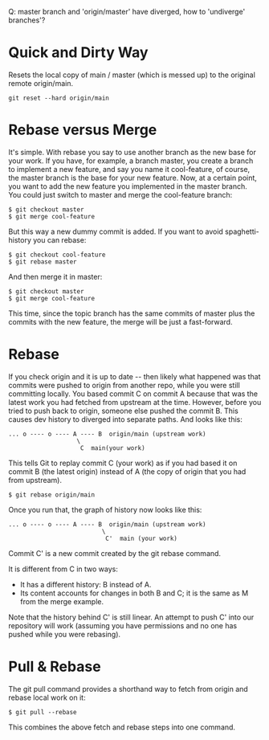 Q: master branch and 'origin/master' have diverged, how to 'undiverge' branches'?

# Quick and Dirty Way

Resets the local copy of main / master (which is messed up) to the original remote origin/main.
```
git reset --hard origin/main
```

# Rebase versus Merge 

It's simple. With rebase you say to use another branch as the new base for your work. If you have, for example, a branch master, you create a branch to implement a new feature, and say you name it cool-feature, of course, the master branch is the base for your new feature. Now, at a certain point, you want to add the new feature you implemented in the master branch. You could just switch to master and merge the cool-feature branch:

```
$ git checkout master
$ git merge cool-feature
```
But this way a new dummy commit is added. If you want to avoid spaghetti-history you can rebase:

```
$ git checkout cool-feature
$ git rebase master
```

And then merge it in master:

```
$ git checkout master
$ git merge cool-feature
```

This time, since the topic branch has the same commits of master plus the commits with the new feature, the merge will be just a fast-forward.

# Rebase

If you check origin and it is up to date -- then likely what happened was that commits were pushed to origin from another repo, while you were still committing locally. You based commit C on commit A because that was the latest work you had fetched from upstream at the time. However, before you tried to push back to origin, someone else pushed the commit B. This causes dev history to diverged into separate paths. And looks like this:
```
... o ---- o ---- A ---- B  origin/main (upstream work)
                   \
                    C  main(your work)
```

This tells Git to replay commit C (your work) as if you had based it on commit B (the latest origin) instead of A (the copy of origin that you had from upstream).

```
$ git rebase origin/main
```
Once you run that, the graph of history now looks like this:
```
... o ---- o ---- A ---- B  origin/main (upstream work)
                          \
                           C'  main (your work)
```  
Commit C' is a new commit created by the git rebase command.

It is different from C in two ways:
- It has a different history: B instead of A.
- Its content accounts for changes in both B and C; it is the same as M from the merge example.

Note that the history behind C' is still linear. An attempt to push C' into our repository will work (assuming you have permissions and no one has pushed while you were rebasing).

# Pull & Rebase 
The git pull command provides a shorthand way to fetch from origin and rebase local work on it:
```
$ git pull --rebase
```
This combines the above fetch and rebase steps into one command.
